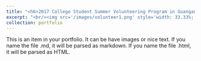 ```yaml
---
title: "<h6>2017 College Student Summer Volunteering Program in Guangan</h6>"
excerpt: "<br/><img src='/images/volunteer1.png' style='width: 33.33%; height:200px' /><img src='/images/volunteer2.png' style='width: 33.33%; height:200px' /><img src='/images/volunteer3.png' style='width: 33.33%; height:200px' />"
collection: portfolio
---
```


This is an item in your portfolio. It can be have images or nice text. If you name the file .md, it will be parsed as markdown. If you name the file .html, it will be parsed as HTML. 
